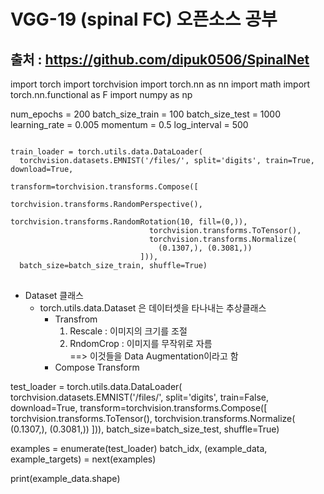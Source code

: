 # VGG-19 (spinal FC) 오픈소스 공부
## 출처 : https://github.com/dipuk0506/SpinalNet

import torch
import torchvision
import torch.nn as nn
import math
import torch.nn.functional as F
import numpy as np

num_epochs = 200
batch_size_train = 100
batch_size_test = 1000
learning_rate = 0.005
momentum = 0.5
log_interval = 500


<pre>
<code>
train_loader = torch.utils.data.DataLoader(
  torchvision.datasets.EMNIST('/files/', split='digits', train=True, download=True,
                             transform=torchvision.transforms.Compose([
                               torchvision.transforms.RandomPerspective(), 
                               torchvision.transforms.RandomRotation(10, fill=(0,)), 
                               torchvision.transforms.ToTensor(),
                               torchvision.transforms.Normalize(
                                 (0.1307,), (0.3081,))
                             ])),
  batch_size=batch_size_train, shuffle=True)
</code>
</pre>
- Dataset 클래스
    - torch.utils.data.Dataset 은 데이터셋을 타나내는 추상클래스
        - Transfrom
            1. Rescale : 이미지의 크기를 조절
            1. RndomCrop : 이미지를 무작위로 자름<br>==> 이것들을 Data Augmentation이라고 함
        - Compose Transform
    


test_loader = torch.utils.data.DataLoader(
  torchvision.datasets.EMNIST('/files/', split='digits', train=False, download=True,
                             transform=torchvision.transforms.Compose([
                               torchvision.transforms.ToTensor(),
                               torchvision.transforms.Normalize(
                                 (0.1307,), (0.3081,))
                             ])),
  batch_size=batch_size_test, shuffle=True)

examples = enumerate(test_loader)
batch_idx, (example_data, example_targets) = next(examples)


print(example_data.shape)

